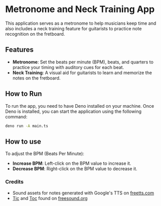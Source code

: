 # Metronome and Neck Training App

This application serves as a metronome to help musicians keep time and also includes a neck training feature for guitarists to practice note recognition on the fretboard.

## Features

- **Metronome**: Set the beats per minute (BPM), beats, and quarters to practice your timing with auditory cues for each beat.
- **Neck Training**: A visual aid for guitarists to learn and memorize the notes on the fretboard.

## How to Run

To run the app, you need to have Deno installed on your machine. Once Deno is installed, you can start the application using the following command:

```sh
deno run -A main.ts
```

## How to use

To adjust the BPM (Beats Per Minute):

- **Increase BPM**: Left-click on the BPM value to increase it.
- **Decrease BPM**: Right-click on the BPM value to decrease it.

### Credits

- Sound assets for notes generated with Google's TTS on [freetts.com](https://freetts.com/])
- [Tic](https://freesound.org/people/MrOwn1/sounds/110314/]) and [Toc](https://freesound.org/people/fellur/sounds/429721]) found on [freesound.org](https://freesound.org])